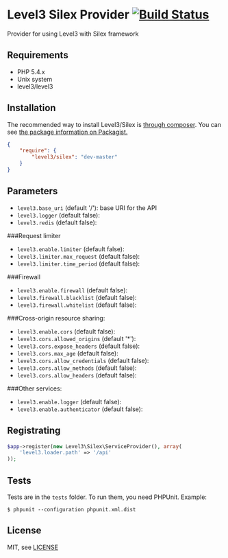 Level3 Silex Provider [![Build Status](https://travis-ci.org/level3php/silex.png?branch=master)](https://travis-ci.org/level3php/silex)
==============================

Provider for using Level3 with Silex framework


Requirements
------------

* PHP 5.4.x
* Unix system
* level3/level3

Installation
------------

The recommended way to install Level3/Silex is [through composer](http://getcomposer.org).
You can see [the package information on Packagist.](https://packagist.org/packages/level3/silex)

```JSON
{
    "require": {
        "level3/silex": "dev-master"
    }
}
```

Parameters
------------

* ```level3.base_uri``` (default '/'): base URI for the API
* ```level3.logger``` (default false):
* ```level3.redis``` (default false):

###Request limiter
* ```level3.enable.limiter``` (default false):
* ```level3.limiter.max_request``` (default false):
* ```level3.limiter.time_period``` (default false):

###Firewall
* ```level3.enable.firewall``` (default false):
* ```level3.firewall.blacklist``` (default false):
* ```level3.firewall.whitelist``` (default false):

###Cross-origin resource sharing:
* ```level3.enable.cors``` (default false):
* ```level3.cors.allowed_origins``` (default '*'):
* ```level3.cors.expose_headers``` (default false):
* ```level3.cors.max_age``` (default false):
* ```level3.cors.allow_credentials``` (default false):
* ```level3.cors.allow_methods``` (default false):
* ```level3.cors.allow_headers``` (default false):

###Other services:
* ```level3.enable.logger``` (default false):
* ```level3.enable.authenticator``` (default false):

Registrating
------------

```PHP
$app->register(new Level3\Silex\ServiceProvider(), array(
    'level3.loader.path' => '/api'
));
```

Tests
-----

Tests are in the `tests` folder.
To run them, you need PHPUnit.
Example:

    $ phpunit --configuration phpunit.xml.dist


License
-------

MIT, see [LICENSE](LICENSE)
